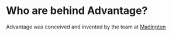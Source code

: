 # Who are behind Advantage?

Advantage was conceived and invented by the team at [Madington](https://www.madington.com)
